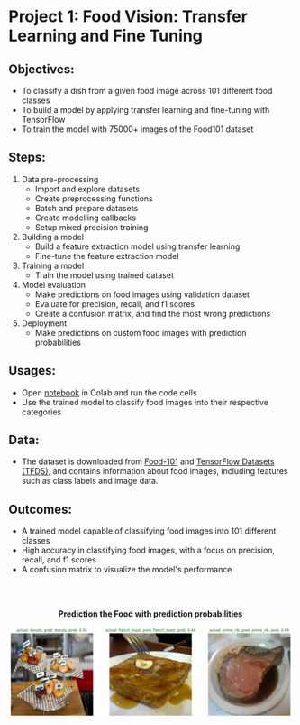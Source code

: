 # Project 1: Food Vision: Transfer Learning and Fine Tuning

## Objectives:
- To classify a dish from a given food image across 101 different food classes
- To build a model by applying transfer learning and fine-tuning with TensorFlow
- To train the model with 75000+ images of the Food101 dataset

## Steps:
1. Data pre-processing
    - Import and explore datasets
    - Create preprocessing functions
    - Batch and prepare datasets
    - Create modelling callbacks
    - Setup mixed precision training
2. Building a model
    - Build a feature extraction model using transfer learning
    - Fine-tune the feature extraction model
3. Training a model
    - Train the model using trained dataset
4. Model evaluation
    - Make predictions on food images using validation dataset
    - Evaluate for precision, recall, and f1 scores
    - Create a confusion matrix, and find the most wrong predictions
5. Deployment
   - Make predictions on custom food images with prediction probabilities

## Usages:
- Open [notebook](https://colab.research.google.com/github/OCR-tech/project-DataScience/blob/main/1_FoodVision_using_Transfer_Learning_and_Fine_Tuning/notebook.ipynb) in Colab and run the code cells
- Use the trained model to classify food images into their respective categories
<!-- - Save the trained model for future use -->

## Data:
- The dataset is downloaded from [Food-101](https://data.vision.ee.ethz.ch/cvl/datasets_extra/food-101) and [TensorFlow Datasets (TFDS)](https://www.tensorflow.org/datasets/overview), and contains information about food images, including features such as class labels and image data.

## Outcomes:
- A trained model capable of classifying food images into 101 different classes
- High accuracy in classifying food images, with a focus on precision, recall, and f1 scores
- A confusion matrix to visualize the model's performance
<!-- - Insights into the most common misclassifications and the model's performance on different food classes -->
<br><br>

<p align="center"><b>Prediction the Food with prediction probabilities</b></p>
<div align="center">
  <img src="https://github.com/OCR-tech/OCR-tech/blob/main/docs/img/project_ml1a.png"/>
</div>
<!-- ![Alt text](https://github.com/OCR-tech/OCR-tech/blob/main/docs/img/project_ml1a.png) -->
<br>